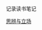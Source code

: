 记录读书笔记



[思辨与立场](https://github.com/rabbeargiggly/reading-notes/tree/main/%E6%80%9D%E8%BE%A9%E4%B8%8E%E7%AB%8B%E5%9C%BA "思辨与立场")